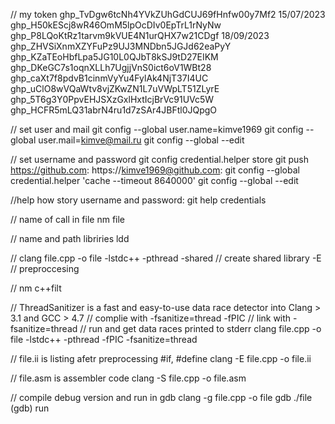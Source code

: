 // my token
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	15/07/2023
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
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	18/09/2023
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
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
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
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
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
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
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

// set user and mail
git config --global user.name=kimve1969
git config --global user.mail=kimve@mail.ru
git config --global --edit


// set username and password
git config credential.helper store
git push
https://github.com: <username>
https://kimve1969@github.com: <password>
git config --global credential.helper 'cache --timeout 8640000'
git config --global --edit


//help how story username and password:
git help credentials

// name of call in file
nm file

// name and path libriries
ldd <file>

//
clang file.cpp -o file -lstdc++ -pthread
-shared // create shared library
-E // preproccesing

// 
nm <file>
c++filt <simbol from file>

// ThreadSanitizer is a fast and easy-to-use data race detector into Clang > 3.1 and GCC > 4.7
// complie with -fsanitize=thread -fPIC
// link with -fsanitize=thread
// run and get data races printed to stderr
clang file.cpp -o file -lstdc++ -pthread -fPIC -fsanitize=thread

// file.ii is listing afetr preprocessing #if, #define 
clang -E file.cpp -o file.ii

// file.asm is assembler code
clang -S file.cpp -o file.asm

// compile debug version and run in gdb
clang -g file.cpp -o file
gdb ./file
(gdb) run
